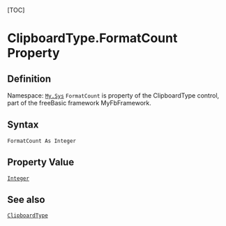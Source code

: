 [TOC]
# ClipboardType.FormatCount Property

## Definition
Namespace: [`My.Sys`](My.Sys.md)
`FormatCount` is property of the ClipboardType control, part of the freeBasic framework MyFbFramework.
## Syntax
```freeBasic
FormatCount As Integer
```
## Property Value
[`Integer`]("https://www.freebasic.net/wiki/KeyPgInteger")
## See also
[`ClipboardType`](ClipboardType.md)
